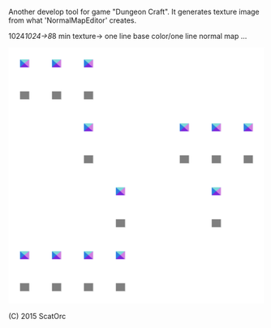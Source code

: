 Another develop tool for game "Dungeon Craft". It generates texture image from
what 'NormalMapEditor' creates.

1024*1024->8*8 min texture-> one line base color/one line normal map ...


![](./example_out.png)











(C) 2015 ScatOrc
